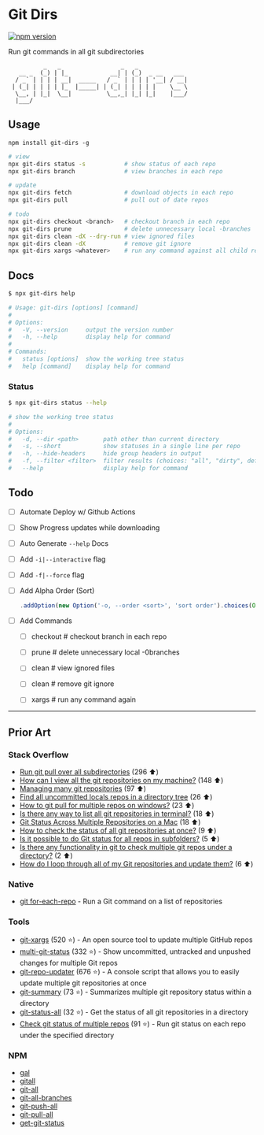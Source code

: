 # Git Dirs

[![npm version](https://badge.fury.io/js/git-dirs.svg)](https://www.npmjs.com/package/git-dirs)

Run git commands in all git subdirectories

```none
          _   _                 _   _
   __ _  (_) | |_            __| | (_)  _ __   ___
  / _` | | | | __|  _____   / _` | | | | '__| / __|
 | (_| | | | | |_  |_____| | (_| | | | | |    \__ \
  \__, | |_|  \__|          \__,_| |_| |_|    |___/
  |___/
```


## Usage

```npm
npm install git-dirs -g
```

```bash
# view
npx git-dirs status -s           # show status of each repo
npx git-dirs branch              # view branches in each repo

# update
npx git-dirs fetch               # download objects in each repo
npx git-dirs pull                # pull out of date repos

# todo
npx git-dirs checkout <branch>   # checkout branch in each repo
npx git-dirs prune               # delete unnecessary local -branches
npx git-dirs clean -dX --dry-run # view ignored files
npx git-dirs clean -dX           # remove git ignore
npx git-dirs xargs <whatever>    # run any command against all child repos
```


## Docs

```bash
$ npx git-dirs help

# Usage: git-dirs [options] [command]
#
# Options:
#   -V, --version     output the version number
#   -h, --help        display help for command
#
# Commands:
#   status [options]  show the working tree status
#   help [command]    display help for command
```

### Status

```bash
$ npx git-dirs status --help

# show the working tree status
#
# Options:
#   -d, --dir <path>       path other than current directory
#   -s, --short            show statuses in a single line per repo
#   -h, --hide-headers     hide group headers in output
#   -f, --filter <filter>  filter results (choices: "all", "dirty", default: "all")
#   --help                 display help for command
```

## Todo

* [ ] Automate Deploy w/ Github Actions
* [ ] Show Progress updates while downloading
* [ ] Auto Generate `--help` Docs
* [ ] Add `-i|--interactive` flag
* [ ] Add `-f|--force` flag
* [ ] Add Alpha Order (Sort)

    ```ts
    .addOption(new Option('-o, --order <sort>', 'sort order').choices(Object.values(StatusOrderTypes)).default(StatusOrderTypes.status))
    ```

* [ ] Add Commands
  * [ ] checkout # checkout branch in each repo
  * [ ] prune # delete unnecessary local -0branches
  * [ ] clean # view ignored files
  * [ ] clean # remove git ignore
  * [ ] xargs # run any command again


---


## Prior Art

### Stack Overflow

* [Run git pull over all subdirectories](https://stackoverflow.com/q/3497123/1366033) (296 ⬆️)
* [How can I view all the git repositories on my machine?](https://stackoverflow.com/q/2020812/1366033) (148 ⬆️)
* [Managing many git repositories](https://stackoverflow.com/q/816619/1366033) (97 ⬆️)
* [Find all uncommitted locals repos in a directory tree](https://stackoverflow.com/q/961101/1366033) (26 ⬆️)
* [How to git pull for multiple repos on windows?](https://stackoverflow.com/q/24223630/1366033) (23 ⬆️)
* [Is there any way to list all git repositories in terminal?](https://stackoverflow.com/q/5101485/1366033) (18 ⬆️)
* [Git Status Across Multiple Repositories on a Mac](https://stackoverflow.com/q/2765253/1366033) (18 ⬆️)
* [How to check the status of all git repositories at once?](https://stackoverflow.com/q/24352701/1366033) (9 ⬆️)
* [Is it possible to do Git status for all repos in subfolders?](https://stackoverflow.com/q/24390040/1366033) (5 ⬆️)
* [Is there any functionality in git to check multiple git repos under a directory?](https://stackoverflow.com/q/7604960/1366033) (2 ⬆️)
* [How do I loop through all of my Git repositories and update them?](https://stackoverflow.com/q/31994427/1366033) (6 ⬆️)

### Native

* [git for-each-repo](https://git-scm.com/docs/git-for-each-repo) - Run a Git command on a list of repositories

### Tools

* [git-xargs](https://github.com/gruntwork-io/git-xargs) (520 ⭐) - An open source tool to update multiple GitHub repos
* [multi-git-status](https://github.com/fboender/multi-git-status) (332 ⭐) - Show uncommitted, untracked and unpushed changes for multiple Git repos
* [git-repo-updater](https://github.com/earwig/git-repo-updater) (676 ⭐) - A console script that allows you to easily update multiple git repositories at once
* [git-summary](https://github.com/MirkoLedda/git-summary) (73 ⭐) - Summarizes multiple git repository status within a directory
* [git-status-all](https://github.com/reednj/git-status-all) (32 ⭐) - Get the status of all git repositories in a directory
* [Check git status of multiple repos](https://gist.github.com/mzabriskie/6631607) (91 ⭐) - Run git status on each repo under the specified directory

### NPM

* [gal](https://www.npmjs.com/package/gal)
* [gitall](https://www.npmjs.com/package/gitall)
* [git-all](https://www.npmjs.com/package/git-all)
* [git-all-branches](https://www.npmjs.com/package/git-all-branches)
* [git-push-all](https://www.npmjs.com/package/git-push-all)
* [git-pull-all](https://www.npmjs.com/package/git-pull-all)
* [get-git-status](https://www.npmjs.com/package/get-git-status)
